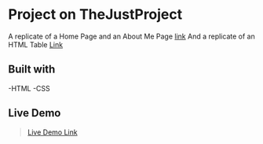 # Project on TheJustProject
A replicate of a Home Page and an About Me Page [link](https://drive.google.com/drive/folders/1_hqLByWTc1tcvUoIrsCXvQvTAhR_UnC7)
And a replicate of an HTML Table [Link](https://drive.google.com/drive/folders/1MsEZwNaEj-FQZNJUeqV3TjNejLAl9K60)
<br />

## Built with
-HTML
-CSS

## Live Demo
>[Live Demo Link](https://kaludavid.github.io/tjp-week1/)
